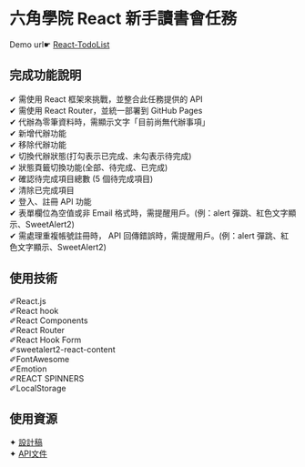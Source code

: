 # 六角學院 React 新手讀書會任務
Demo url&#9755; [React-TodoList](https://annielin28815.github.io/react-todolist-page/)

## 完成功能說明

&#10004; 需使用 React 框架來挑戰，並整合此任務提供的 API</br>
&#10004; 需使用 React Router，並統一部署到 GitHub Pages</br>
&#10004; 代辦為零筆資料時，需顯示文字「目前尚無代辦事項」</br>
&#10004; 新增代辦功能</br>
&#10004; 移除代辦功能</br>
&#10004; 切換代辦狀態(打勾表示已完成、未勾表示待完成)</br>
&#10004; 狀態頁籤切換功能(全部、待完成、已完成)</br>
&#10004; 確認待完成項目總數 (5 個待完成項目)</br>
&#10004; 清除已完成項目</br>
&#10004; 登入、註冊 API 功能</br>
&#10004; 表單欄位為空值或非 Email 格式時，需提醒用戶。(例：alert 彈跳、紅色文字顯示、SweetAlert2)</br>
&#10004; 需處理重複帳號註冊時， API 回傳錯誤時，需提醒用戶。(例：alert 彈跳、紅色文字顯示、SweetAlert2)</br>


## 使用技術
&#10000;React.js</br>
&#10000;React hook</br>
&#10000;React Components</br>
&#10000;React Router</br>
&#10000;React Hook Form</br>
&#10000;sweetalert2-react-content</br>
&#10000;FontAwesome</br>
&#10000;Emotion</br>
&#10000;REACT SPINNERS</br>
&#10000;LocalStorage</br>

## 使用資源
&#10022; [設計稿](https://www.figma.com/file/pFivfS3rDX3N3u3dN9aIlx/TodoList?node-id=0%3A1)</br>
&#10022; [API文件](https://todoo.5xcamp.us/api-docs/index.html)</br>
